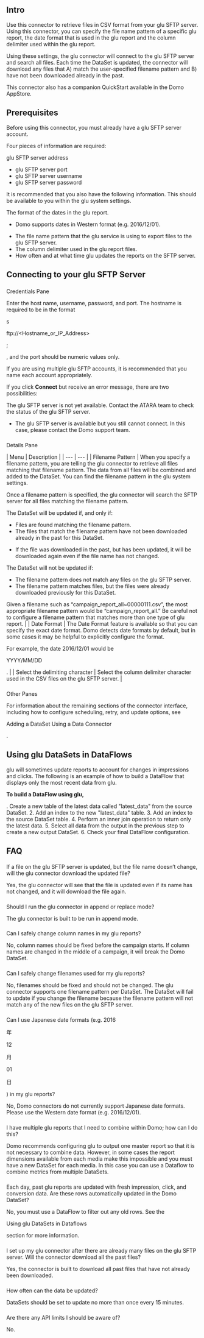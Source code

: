 

Intro
-------

Use this connector to retrieve files in CSV format from your glu SFTP server. Using this connector, you can specify the file name pattern of a specific glu report, the date format that is used in the glu report and the column delimiter used within the glu report.


 Using these settings, the glu connector will connect to the glu SFTP server and search all files. Each time the DataSet is updated, the connector will download any files that A) match the user-specified filename pattern and B) have not been downloaded already in the past.


 This connector also has a companion QuickStart available in the Domo AppStore.


 Prerequisites
-----------------

Before using this connector, you must already have a glu SFTP server account.


 Four pieces of information are required:

 glu SFTP server address
* glu SFTP server port
* glu SFTP server username
* glu SFTP server password

It is recommended that you also have the following information. This should be available to you within the glu system settings.

 The format of the dates in the glu report.

+ Domo supports dates in Western format (e.g. 2016/12/01).
* The file name pattern that the glu service is using to export files to the glu SFTP server.
* The column delimiter used in the glu report files.
* How often and at what time glu updates the reports on the SFTP server.

Connecting to your glu SFTP Server
--------------------------------------


###


 Credentials Pane

Enter the host name, username, password, and port. The hostname is required to be in the format

s

ftp://<Hostname\_or\_IP\_Address>

;

, and the port should be numeric values only.


 If you are using multiple glu SFTP accounts, it is recommended that you name each account appropriately.


 If you click
 **Connect**
 but receive an error message, there are two possibilities:

 The glu SFTP server is not yet available. Contact the ATARA team to check the status of the glu SFTP server.
* The glu SFTP server is available but you still cannot connect. In this case, please contact the Domo support team.


###


 Details Pane


|
 Menu
  |
 Description
  |
| --- | --- |
|
 Filename Pattern
  |
 When you specify a filename pattern, you are telling the glu connector to retrieve all files matching that filename pattern. The data from all files will be combined and added to the DataSet. You can find the filename pattern in the glu system settings.


 Once a filename pattern is specified, the glu connector will search the SFTP server for all files matching the filename pattern.


 The DataSet will be updated if, and only if:
 * Files are found matching the filename pattern.
* The files that match the filename pattern have not been downloaded already in the past for this DataSet.

+ If the file was downloaded in the past, but has been updated, it will be downloaded again even if the file name has not changed.


 The DataSet will not be updated if:
 * The filename pattern does not match any files on the glu SFTP server.
* The filename pattern matches files, but the files were already downloaded previously for this DataSet.


 Given a filename such as “campaign\_report\_all~00000111.csv”, the most appropriate filename pattern would be “campaign\_report\_all.” Be careful not to configure a filename pattern that matches more than one type of glu report.
  |
|
 Date Format
  |
 The Date Format feature is available so that you can specify the exact date format. Domo detects date formats by default, but in some cases it may be helpful to explicitly configure the format.


 For example, the date 2016/12/01 would be

YYYY/MM/DD

.
  |
|
 Select the delimiting character
  |
 Select the column delimiter character used in the CSV files on the glu SFTP server.
  |


###
 Other Panes

For information about the remaining sections of the connector interface, including how to configure scheduling, retry, and update options, see

Adding a DataSet Using a Data Connector

.


 Using glu DataSets in DataFlows
---------------------------------

glu will sometimes update reports to account for changes in impressions and clicks. The following is an example of how to build a DataFlow that displays only the most recent data from glu.


**To build a DataFlow using glu,**

. Create a new table of the latest data called "latest\_data" from the source DataSet.
2. Add an index to the new "latest\_data" table.
3. Add an index to the source DataSet table.
4. Perform an inner join operation to return only the latest data.
5. Select all data from the output in the previous step to create a new output DataSet.
6. Check your final DataFlow configuration.

FAQ
-----


####
 If a file on the glu SFTP server is updated, but the file name doesn’t change, will the glu connector download the updated file?

Yes, the glu connector will see that the file is updated even if its name has not changed, and it will download the file again.

###
 Should I run the glu connector in append or replace mode?

The glu connector is built to be run in append mode.

###
 Can I safely change column names in my glu reports?

No, column names should be fixed before the campaign starts. If column names are changed in the middle of a campaign, it will break the Domo DataSet.

###
 Can I safely change filenames used for my glu reports?

No, filenames should be fixed and should not be changed. The glu connector supports one filename pattern per DataSet. The DataSet will fail to update if you change the filename because the filename pattern will not match any of the new files on the glu SFTP server.

###
 Can I use Japanese date formats (e.g. 2016

年

12

月

01

日

) in my glu reports?

No, Domo connectors do not currently support Japanese date formats. Please use the Western date format (e.g. 2016/12/01).

###
 I have multiple glu reports that I need to combine within Domo; how can I do this?

Domo recommends configuring glu to output one master report so that it is not necessary to combine data. However, in some cases the report dimensions available from each media make this impossible and you must have a new DataSet for each media. In this case you can use a Dataflow to combine metrics from multiple DataSets.

###
 Each day, past glu reports are updated with fresh impression, click, and conversion data. Are these rows automatically updated in the Domo DataSet?

No, you must use a DataFlow to filter out any old rows. See the

Using glu DataSets in Dataflows

section for more information.

###
 I set up my glu connector after there are already many files on the glu SFTP server. Will the connector download all the past files?

Yes, the connector is built to download all past files that have not already been downloaded.

###
 How often can the data be updated?

DataSets should be set to update no more than once every 15 minutes.

###
 Are there any API limits I should be aware of?

No.

